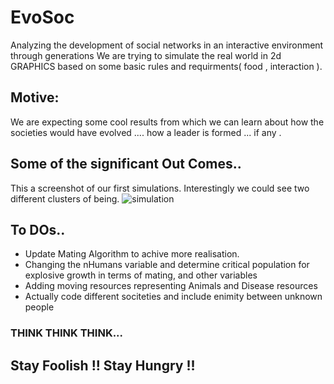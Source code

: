 # EvoSoc
Analyzing the development of social networks in an interactive environment through generations
We are trying to simulate the real world in 2d GRAPHICS based on some basic rules and requirments( food , interaction ).

## Motive:
We are expecting some cool results from which we can learn about how the societies would have evolved .... how a leader  is formed ... if any .

## Some of the significant Out Comes..
This a screenshot of our first simulations.
Interestingly we could see two different clusters of being.
![simulation](https://user-images.githubusercontent.com/35027192/44126950-9260ea1c-a058-11e8-9c23-2825728d46dc.png)

## To DOs..
* Update Mating Algorithm to achive more realisation.
* Changing the nHumans variable and determine critical population for explosive growth in terms of mating, and other variables
* Adding moving resources representing Animals and Disease resources
* Actually code different sociteties and include enimity between unknown people


### THINK THINK THINK...
## Stay Foolish !! Stay Hungry !!
  

